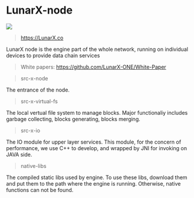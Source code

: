 # LunarX-node

![](https://img.shields.io/badge/build-passing-brightgreen.svg)

>https://LunarX.co

LunarX node is the engine part of the whole network, running on individual devices to provide data chain services

>White papers: https://github.com/LunarX-ONE/White-Paper

>src-x-node

The entrance of the node.

>src-x-virtual-fs

The local vertual file system to manage blocks. Major functionaliy includes garbage collecting, blocks generating, blocks merging.

>src-x-io

The IO module for upper layer services. This module, for the concern of performance, we use C++ to develop, and wrapped by JNI for invoking on JAVA side.
 
>native-libs

The compiled static libs used by engine. To use these libs, download them and put them to the path where the engine is running. Otherwise, native functions can not be found.